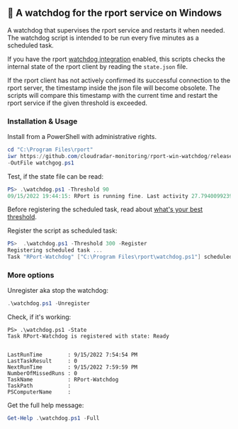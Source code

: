 ## 🐶 A watchdog for the rport service on Windows

A watchdog that supervises the rport service and restarts it when needed.
The watchdog script is intended to be run every five minutes as a scheduled task.

If you have the rport [watchdog integration](https://oss.rport.io/advanced/watchdog-integration/) enabled,
this scripts checks the internal state of the rport client by reading the `state.json` file.

If the rport client has not actively confirmed its successful connection to the rport server,
the timestamp inside the json file will become obsolete. The scripts will compare this timestamp
with the current time and restart the rport service if the given threshold is exceeded.

### Installation & Usage

Install from a PowerShell with administrative rights.

```powershell
cd "C:\Program Files\rport"
iwr https://github.com/cloudradar-monitoring/rport-win-watchdog/releases/latest/watchdog.ps1 `
-OutFile watchgog.ps1
```

Test, if the state file can be read:

```powershell
PS> .\watchdog.ps1 -Threshold 90
09/15/2022 19:44:15: RPort is running fine. Last activity 27.7940099239349 seconds ago (< 90).
```

Before registering the scheduled task, read about [what's your best threshold](https://oss.rport.io/advanced/watchdog-integration/#implement-your-watchdog).

Register the script as scheduled task:

```powershell
PS>  .\watchdog.ps1 -Threshold 300 -Register
Registering scheduled task ...
Task "RPort-Watchdog" ["C:\Program Files\rport\watchdog.ps1"] scheduled every 5 minutes.
```

### More options

Unregister aka stop the watchdog:

```powershell
.\watchdog.ps1 -Unregister
```

Check, if it's working:

```powerhsell
PS> .\watchdog.ps1 -State
Task RPort-Watchdog is registered with state: Ready


LastRunTime        : 9/15/2022 7:54:54 PM
LastTaskResult     : 0
NextRunTime        : 9/15/2022 7:59:59 PM
NumberOfMissedRuns : 0
TaskName           : RPort-Watchdog
TaskPath           :
PSComputerName     :
```

Get the full help message:

```powershell
Get-Help .\watchdog.ps1 -Full
```